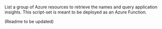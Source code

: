 List a group of Azure resources to retrieve the names and query application insights.
This script-set is meant to be deployed as an Azure Function.

(Readme to be updated)

